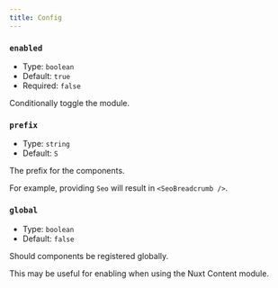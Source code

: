 ```yaml
---
title: Config
---
```


### `enabled`

- Type: `boolean`
- Default: `true`
- Required: `false`

Conditionally toggle the module.

### `prefix`

- Type: `string`
- Default: `S`

The prefix for the components. 

For example, providing `Seo` will result in `<SeoBreadcrumb />`.

### `global`

- Type: `boolean`
- Default: `false`

Should components be registered globally. 

This may be useful for enabling when using the Nuxt Content module.
